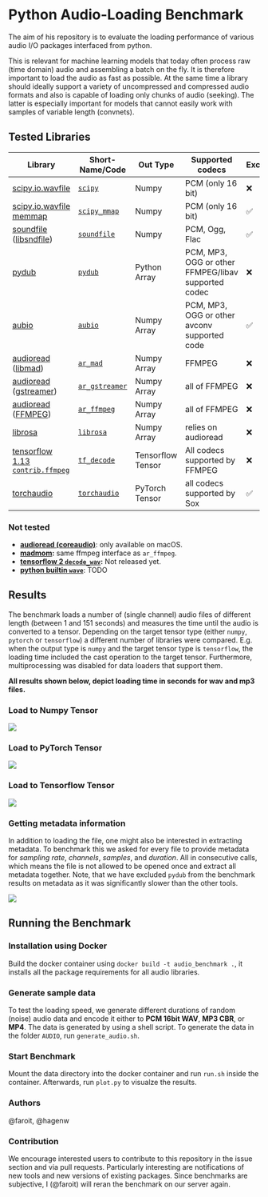 # Python Audio-Loading Benchmark

The aim of his repository is to evaluate the loading performance of various audio I/O packages interfaced from python.

This is relevant for machine learning models that today often process raw (time domain) audio and assembling a batch on the fly. It is therefore important to load the audio as fast as possible. At the same time a library should ideally support a variety of uncompressed and compressed audio formats and also is capable of loading only chunks of audio (seeking). The latter is especially important for models that cannot easily work with samples of variable length (convnets).

## Tested Libraries 

| Library                 | Short-Name/Code          | Out Type          | Supported codecs  | Excerpts/Seeking |
|-------------------------|-----------------------|-------------------|-------------------| -----------------|
| [scipy.io.wavfile](https://docs.scipy.org/doc/scipy-0.14.0/reference/generated/scipy.io.wavfile.read.html#scipy.io.wavfile.read)        | [`scipy`](https://github.com/faroit/python_audio_loading_benchmark/blob/master/loaders.py#L55)       | Numpy      | PCM (only 16 bit)   | ❌        |
| [scipy.io.wavfile memmap](https://docs.scipy.org/doc/scipy-0.14.0/reference/generated/scipy.io.wavfile.read.html#scipy.io.wavfile.read) | [`scipy_mmap`](https://github.com/faroit/python_audio_loading_benchmark/blob/master/loaders.py#L61)  | Numpy      | PCM (only 16 bit)   | ✅        |
| [soundfile](https://pysoundfile.readthedocs.io/en/0.9.0/) ([libsndfile](http://www.mega-nerd.com/libsndfile/))    | [`soundfile`](https://github.com/faroit/python_audio_loading_benchmark/blob/master/loaders.py#L50)   | Numpy   | PCM, Ogg, Flac | ✅             |
| [pydub](https://github.com/jiaaro/pydub)  | [`pydub`](https://github.com/faroit/python_audio_loading_benchmark/blob/master/loaders.py#L97) | Python Array |  PCM, MP3, OGG or other FFMPEG/libav supported codec | ❌ |
| [aubio](https://github.com/aubio/aubio)  | [`aubio`](https://github.com/faroit/python_audio_loading_benchmark/blob/master/loaders.py#L32) | Numpy Array | PCM, MP3, OGG or other avconv supported code |  ✅ |
| [audioread](https://github.com/beetbox/audioread) ([libmad](https://www.underbit.com/products/mad/))           | [`ar_mad`](https://github.com/faroit/python_audio_loading_benchmark/blob/master/loaders.py#L77) | Numpy Array | FFMPEG | ❌ |
| [audioread](https://github.com/beetbox/audioread) ([gstreamer](https://gstreamer.freedesktop.org/))         | [`ar_gstreamer`](https://github.com/faroit/python_audio_loading_benchmark/blob/master/loaders.py#L67) | Numpy Array | all of FFMPEG | ❌ |
| [audioread](https://github.com/beetbox/audioread) ([FFMPEG](https://www.ffmpeg.org/))            | [`ar_ffmpeg`](https://github.com/faroit/python_audio_loading_benchmark/blob/master/loaders.py#L87) | Numpy Array | all of FFMPEG | ❌ |
| [librosa](https://librosa.github.io/)             | [`librosa`](https://github.com/faroit/python_audio_loading_benchmark/blob/master/loaders.py#L104) | Numpy Array | relies on audioread |  ❌ |
| [tensorflow 1.13 `contrib.ffmpeg`](https://www.tensorflow.org/api_docs/python/tf/contrib/ffmpeg/decode_audio) | [`tf_decode`](https://github.com/faroit/python_audio_loading_benchmark/blob/master/loaders.py#L21) | Tensorflow Tensor | All codecs supported by FFMPEG |  ❌ |
| [torchaudio](https://github.com/pytorch/audio) | [`torchaudio`](https://github.com/faroit/python_audio_loading_benchmark/blob/master/loaders.py#L45) | PyTorch Tensor | all codecs supported by Sox |  ✅ |

### Not tested

* __[audioread (coreaudio)](https://github.com/beetbox/audioread/blob/master/audioread/macca.py)__: only available on macOS.
* __[madmom](https://github.com/CPJKU/madmom):__ same ffmpeg interface as `ar_ffmpeg`.
* __[tensorflow 2 `decode_wav`](https://www.tensorflow.org/versions/r2.0/api_docs/python/tf/audio/decode_wav):__ Not released yet.
* __[python builtin `wave`](https://docs.python.org/3.7/library/wave.html)__: TODO

## Results

The benchmark loads a number of (single channel) audio files of different length (between 1 and 151 seconds) and measures the time until the audio is converted to a tensor. Depending on the target tensor type (either `numpy`, `pytorch` or `tensorflow`) a different number of libraries were compared. E.g. when the output type is `numpy` and the target tensor type is `tensorflow`, the loading time included the cast operation to the target tensor. Furthermore, multiprocessing was disabled for data loaders that support them.

__All results shown below, depict loading time __in seconds__ for wav and mp3 files.__

### Load to Numpy Tensor

![](results/benchmark_np.png)

### Load to PyTorch Tensor

![](results/benchmark_pytorch.png)

### Load to Tensorflow Tensor

![](results/benchmark_tf.png)

### Getting metadata information

In addition to loading the file, one might also be interested in extracting
metadata. To benchmark this we asked for every file to provide metadata for
*sampling rate*, *channels*, *samples*, and *duration*. All in consecutive
calls, which means the file is not allowed to be opened once and extract all
metadata together. Note, that we have excluded `pydub` from the benchmark
results on metadata as it was significantly slower than the other tools.

![](results/benchmark_metadata.png)

## Running the Benchmark

### Installation using Docker

Build the docker container using `docker build -t audio_benchmark .`, it installs all the package requirements for all audio libraries.

### Generate sample data

To test the loading speed, we generate different durations of random (noise) audio data and encode it either to __PCM 16bit WAV__, __MP3 CBR__, or __MP4__.
The data is generated by using a shell script. To generate the data in the folder `AUDIO`, run `generate_audio.sh`.

### Start Benchmark

Mount the data directory into the docker container and run `run.sh` inside the container. Afterwards, run `plot.py` to visualze the results.

### Authors

@faroit, @hagenw

### Contribution

We encourage interested users to contribute to this repository in the issue section and via pull requests. Particularly interesting are notifications of new tools and new versions of existing packages. Since benchmarks are subjective, I (@faroit) will reran the benchmark on our server again.


